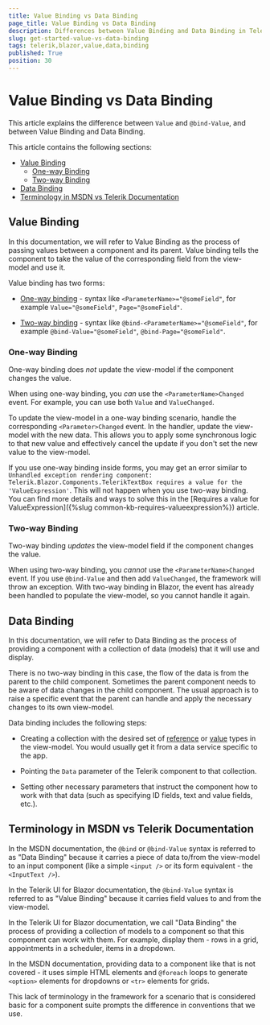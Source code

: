 ```yaml
---
title: Value Binding vs Data Binding
page_title: Value Binding vs Data Binding
description: Differences between Value Binding and Data Binding in Telerik UI for Blazor.
slug: get-started-value-vs-data-binding
tags: telerik,blazor,value,data,binding
published: True
position: 30
---
```


# Value Binding vs Data Binding

This article explains the difference between `Value` and `@bind-Value`, and between Value Binding and Data Binding.

This article contains the following sections:

* [Value Binding](#value-binding)
	* [One-way Binding](#one-way-binding)
	* [Two-way Binding](#two-way-binding)
* [Data Binding](#data-binding)
* [Terminology in MSDN vs Telerik Documentation](#terminology-in-msdn-vs-telerik-documentation)



## Value Binding

In this documentation, we will refer to Value Binding as the process of passing values between a component and its parent. Value binding tells the component to take the value of the corresponding field from the view-model and use it.

Value binding has two forms:

* [One-way binding](#one-way-binding) - syntax like `<ParameterName>="@someField"`, for example `Value="@someField"`, `Page="@someField"`.

* [Two-way binding](#two-way-binding) - syntax like `@bind-<ParameterName>="@someField"`, for example `@bind-Value="@someField"`, `@bind-Page="@someField"`.

### One-way Binding 

One-way binding does *not* update the view-model if the component changes the value.

When using one-way binding, you *can* use the `<ParameterName>Changed` event. For example, you can use both `Value` and `ValueChanged`.

To update the view-model in a one-way binding scenario, handle the corresponding `<Parameter>Changed` event. In the handler, update the view-model with the new data. This allows you to apply some synchronous logic to that new value and effectively cancel the update if you don't set the new value to the view-model.

If you use one-way binding inside forms, you may get an error similar to `Unhandled exception rendering component: Telerik.Blazor.Components.TelerikTextBox requires a value for the 'ValueExpression'`. This will not happen when you use two-way binding. You can find more details and ways to solve this in the [Requires a value for ValueExpression]({%slug common-kb-requires-valueexpression%}) article.

### Two-way Binding

Two-way binding *updates* the view-model field if the component changes the value.

When using two-way binding, you _cannot_ use the `<ParameterName>Changed` event. If you use `@bind-Value` and then add `ValueChanged`, the framework will throw an exception. With two-way binding in Blazor, the event has already been handled to populate the view-model, so you cannot handle it again.

## Data Binding

In this documentation, we will refer to Data Binding as the process of providing a component with a collection of data (models) that it will use and display. 

There is no two-way binding in this case, the flow of the data is from the parent to the child component. Sometimes the parent component needs to be aware of data changes in the child component. The usual approach is to raise a specific event that the parent can handle and apply the necessary changes to its own view-model.

Data binding includes the following steps:

* Creating a collection with the desired set of [reference](https://learn.microsoft.com/en-us/dotnet/csharp/language-reference/keywords/reference-types) or [value](https://learn.microsoft.com/en-us/dotnet/csharp/language-reference/builtin-types/value-types) types in the view-model. You would usually get it from a data service specific to the app.

* Pointing the `Data` parameter of the Telerik component to that collection.

* Setting other necessary parameters that instruct the component how to work with that data (such as specifying ID fields, text and value fields, etc.).


## Terminology in MSDN vs Telerik Documentation

In the MSDN documentation, the `@bind` or `@bind-Value` syntax is referred to as "Data Binding" because it carries a piece of data to/from the view-model to an input component (like a simple `<input />` or its form equivalent - the `<InputText />`).

In the Telerik UI for Blazor documentation, the `@bind-Value` syntax is referred to as "Value Binding" because it carries field values to and from the view-model.

In the Telerik UI for Blazor documentation, we call "Data Binding" the process of providing a collection of models to a component so that this component can work with them. For example, display them - rows in a grid, appointments in a scheduler, items in a dropdown.

In the MSDN documentation, providing data to a component like that is not covered - it uses simple HTML elements and `@foreach` loops to generate `<option>` elements for dropdowns or `<tr>` elements for grids.

This lack of terminology in the framework for a scenario that is considered basic for a component suite prompts the difference in conventions that we use.
